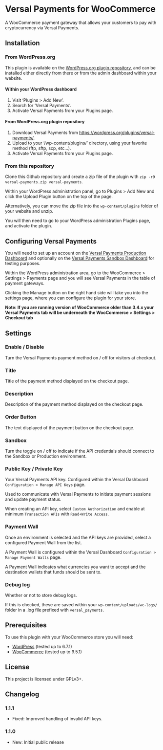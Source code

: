 # Versal Payments for WooCommerce

A WooCommerce payment gateway that allows your customers to pay with cryptocurrency via Versal Payments.

## Installation

### From WordPress.org

This plugin is available on the [WordPress.org plugin repository], and can be installed either directly from there or from the admin dashboard within your website.

#### Within your WordPress dashboard

1. Visit ‘Plugins > Add New’.
2. Search for ‘Versal Payments’.
3. Activate Versal Payments from your Plugins page.

#### From WordPress.org plugin repository

1. Download Versal Payments from <https://wordpress.org/plugins/versal-payments/>.
2. Upload to your ‘/wp-content/plugins/’ directory, using your favorite method (ftp, sftp, scp, etc...).
3. Activate Versal Payments from your Plugins page.

### From this repository

Clone this Github repository and create a zip file of the plugin with `zip -r9 versal-payments.zip versal-payments`.

Within your WordPress administration panel, go to Plugins > Add New and click the Upload Plugin button on the top of the page.

Alternatively, you can move the zip file into the `wp-content/plugins` folder of your website and unzip.

You will then need to go to your WordPress administration Plugins page, and activate the plugin.

## Configuring Versal Payments

You will need to set up an account on the [Versal Payments Production Dashboard] and optionally on the [Versal Payments Sandbox Dashboard] for testing purposes.

Within the WordPress administration area, go to the WooCommerce > Settings > Payments page and you will see Versal Payments in the table of payment gateways.

Clicking the Manage button on the right hand side will take you into the settings page, where you can configure the plugin for your store.

**Note: If you are running version of WooCommerce older than 3.4.x your Versal Payments tab will be underneath the WooCommerce > Settings > Checkout tab**

## Settings

### Enable / Disable

Turn the Versal Payments payment method on / off for visitors at checkout.

### Title

Title of the payment method displayed on the checkout page.

### Description

Description of the payment method displayed on the checkout page.

### Order Button

The text displayed of the payment button on the checkout page.

### Sandbox

Turn the toggle on / off to indicate if the API credentials should connect to the Sandbox or Production environment.

### Public Key / Private Key

Your Versal Payments API key. Configured within the Versal Dashboard `Configuration > Manage API Keys` page.

Used to communicate with Versal Payments to initiate payment sessions and update payment status.

When creating an API key, select `Custom Authorization` and enable at minimum `Transaction APIs` with `Read+Write Access`.

### Payment Wall

Once an environment is selected and the API keys are provided, select a configured Payment Wall from the list.

A Payment Wall is configured within the Versal Dashboard `Configuration > Manage Payment Walls` page.

A Payment Wall indicates what currencies you want to accept and the destination wallets that funds should be sent to.

### Debug log

Whether or not to store debug logs.

If this is checked, these are saved within your `wp-content/uploads/wc-logs/` folder in a .log file prefixed with `versal_payments`.

## Prerequisites

To use this plugin with your WooCommerce store you will need:

* [WordPress] (tested up to 6.7.1)
* [WooCommerce] (tested up to 9.5.1)

## License

This project is licensed under GPLv3+.

## Changelog

### 1.1.1

* Fixed: Improved handling of invalid API keys.

### 1.1.0

* New: Initial public release

[Versal Payments Production Dashboard]: <https://dashboard.versal.money/>
[Versal Payments Sandbox Dashboard]: <https://sandbox.versal.money/>
[WooCommerce]: <https://woocommerce.com/>
[WordPress]: <https://wordpress.org/>
[WordPress.org plugin repository]: <https://wordpress.org/plugins/versal-payments/>